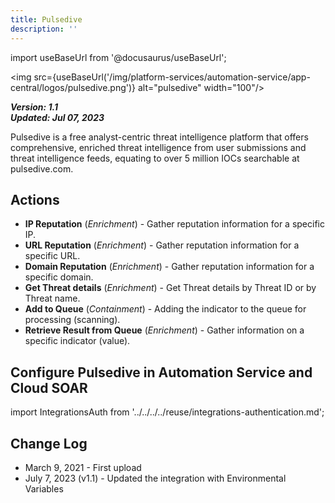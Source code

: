 ```yaml
---
title: Pulsedive
description: ''
---
```

import useBaseUrl from '@docusaurus/useBaseUrl';

<img src={useBaseUrl('/img/platform-services/automation-service/app-central/logos/pulsedive.png')} alt="pulsedive" width="100"/>

***Version: 1.1  
Updated: Jul 07, 2023***

Pulsedive is a free analyst-centric threat intelligence platform that offers comprehensive, enriched threat intelligence from user submissions and threat intelligence feeds, equating to over 5 million IOCs searchable at pulsedive.com.

## Actions

* **IP Reputation** (*Enrichment*) - Gather reputation information for a specific IP.
* **URL Reputation** (*Enrichment*) - Gather reputation information for a specific URL.
* **Domain Reputation** (*Enrichment*) - Gather reputation information for a specific domain.
* **Get Threat details** (*Enrichment*) - Get Threat details by Threat ID or by Threat name.
* **Add to Queue** (*Containment*) - Adding the indicator to the queue for processing (scanning).
* **Retrieve Result from Queue** (*Enrichment*) - Gather information on a specific indicator (value).

## Configure Pulsedive in Automation Service and Cloud SOAR

import IntegrationsAuth from '../../../../reuse/integrations-authentication.md';

<IntegrationsAuth/>

## Change Log

* March 9, 2021 - First upload
* July 7, 2023 (v1.1) - Updated the integration with Environmental Variables
